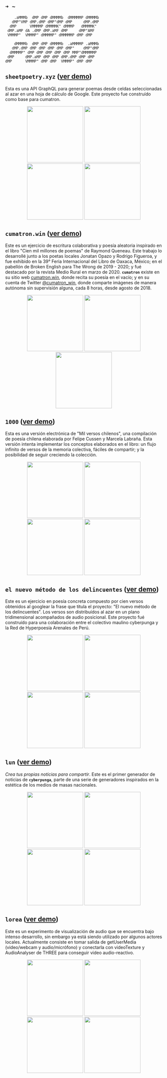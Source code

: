 ## `➜ ~`

```
    .aMMMb  dMP dMP dMMMMb  dMMMMMP dMMMMb
   dMP"VMP dMP.dMP dMP"dMP dMP     dMP.dMP
  dMP      VMMMMP dMMMMK" dMMMP   dMMMMK"
 dMP.aMP dA .dMP dMP.aMF dMP     dMP"AMF
 VMMMP"  VMMMP" dMMMMP" dMMMMMP dMP dMP

    dMMMMb  dMP dMP dMMMMb  .aMMMMP .aMMMb
   dMP.dMP dMP dMP dMP dMP dMP"    dMP"dMP
  dMMMMP" dMP dMP dMP dMP dMP MMP"dMMMMMP
 dMP     dMP.aMP dMP dMP dMP.dMP dMP dMP
dMP      VMMMP" dMP dMP  VMMMP" dMP dMP
```

## `sheetpoetry.xyz` ([ver demo](https://sheetpoetry.xyz))

Esta es una API GraphQL para generar poemas desde celdas seleccionadas al azar en una hoja de cálculo de Google. Este proyecto fue construído como base para cumatron.

<p align="center">
    <img style="height: 180px;" src="https://user-images.githubusercontent.com/11337928/185327086-d358f421-5907-4919-a9ed-a6f8b7391262.png" />
    <img style="height: 180px;" src="https://user-images.githubusercontent.com/11337928/185329144-8a0b5261-9556-46cf-8df3-f753fa003402.png" />
    <img style="height: 180px;" src="https://user-images.githubusercontent.com/11337928/185329414-4bffb2a7-a7fe-403d-b062-728954706e61.png" />
    <img style="height: 180px;" src="https://user-images.githubusercontent.com/11337928/185329592-9a60bb72-4fe6-4946-b624-1f075a99527b.png" />
</p>

## `cumatron.win` ([ver demo](https://cumatron.win))

Este es un ejercicio de escritura colaborativa y poesía aleatoria inspirado en el libro "Cien mil millones de poemas" de Raymond Queneau. Este trabajo lo desarrollé junto a los poetas locales Jonatan Opazo y Rodrigo Figueroa, y fue exhibido en la 39° Feria Internacional del Libro de Oaxaca, México; en el pabellón de Broken English para The Wrong de 2019 - 2020; y fué destacado por la revista Medio Rural en marzo de 2020. **`cumatron`** existe en su sitio web [cumatron.win](https://cumatron.win), donde recita su poesía en el vacío; y en su cuenta de Twitter [@cumatron_win](https://twitter.com/cumatron_win), donde comparte imágenes de manera autónoma sin supervisión alguna, cada 8 horas, desde agosto de 2018.

<p align="center">
    <img style="height: 180px;" src="https://user-images.githubusercontent.com/11337928/185330731-e22b025c-6e20-4253-a02e-3b4e1c49aa01.png" />
    <img style="height: 180px;" src="https://user-images.githubusercontent.com/11337928/185330756-38677cf5-5bbe-4e6e-8569-9f885706dae9.png" />
    <img style="height: 180px;" src="https://user-images.githubusercontent.com/11337928/185330707-59fb2682-c50d-4c3f-a9b2-d1405802c95a.png" />
</p>

## `1000` ([ver demo](https://cyberpun.ga/1000))

Esta es una versión electrónica de "Mil versos chilenos", una compilación de poesía chilena elaborada por Felipe Cussen y Marcela Labraña. Esta versión intenta implementar los conceptos elaborados en el libro: un flujo infinito de versos de la memoria colectiva, fáciles de compartir; y la posibilidad de seguir creciendo la colección.

<p align="center">
    <img style="height: 180px;" src="https://user-images.githubusercontent.com/11337928/185333415-5f5db0e9-6d5e-4596-8217-5c7b6676e4e3.png" />
    <img style="height: 180px;" src="https://user-images.githubusercontent.com/11337928/185333420-76a2b147-545d-438e-b203-32e3f96e6a7c.png" />
    <img style="height: 180px;" src="https://user-images.githubusercontent.com/11337928/185333421-d44e7dbc-a423-4d9a-a54d-341b5103d137.png" />
    <img style="height: 180px;" src="https://user-images.githubusercontent.com/11337928/185333426-67d10539-be8e-4870-b6fc-7dc20689908b.png" />
</p>

## `el nuevo método de los delincuentes` ([ver demo](https://cyberpun.ga/el-nuevo-método-de-los-delincuentes))

Este es un ejercicio en poesía concreta compuesto por cien versos obtenidos al googlear la frase que titula el proyecto: "El nuevo método de los delincuentes". Los versos son distribuídos al azar en un plano tridimensional acompañados de audio posicional. Este proyecto fué construído para una colaboración entre el colectivo maulino cyberpunga y la Red de Hyperpoesía Arenales de Perú.

<p align="center">
    <img style="height: 180px;" src="https://user-images.githubusercontent.com/11337928/185333755-5fa50df9-7b79-4c12-b0e7-4258f32ebd57.png" />
    <img style="height: 180px;" src="https://user-images.githubusercontent.com/11337928/185333763-89ee8cb2-af8f-4ce9-881f-1fe05156ea46.png" />
    <img style="height: 180px;" src="https://user-images.githubusercontent.com/11337928/185333766-0a600582-b7a4-42d2-bba6-c54eb8a2c1fa.png" />
    <img style="height: 180px;" src="https://user-images.githubusercontent.com/11337928/185333770-4bcdf325-0c2d-470d-a332-c8f82a5c728c.png" />
</p>

## `lun` ([ver demo](https://cyberpun.ga/lun))

_Crea tus propias noticias para compartir_. Este es el primer generador de noticias de **`cyberpunga`**, parte de una serie de generadores inspirados en la estética de los medios de masas nacionales.



<p align="center">
    <img style="height: 180px;" src="https://user-images.githubusercontent.com/11337928/185334100-215adb76-18f3-4fd3-b27e-cc9f436153b9.png" />
    <img style="height: 180px;" src="https://user-images.githubusercontent.com/11337928/185334114-d5f66cfe-1ab6-4458-8da3-90be3a7b32ac.png" />
    <img style="height: 180px;" src="https://user-images.githubusercontent.com/11337928/185334124-097abc27-f015-488f-a692-e9b0ff4ca7d0.png" />
    <img style="height: 180px;" src="https://user-images.githubusercontent.com/11337928/185334132-6a146d08-c648-4550-bd06-24344e692664.png" />
</p>

## `lorea` ([ver demo](https://cyberpun.ga/lorea))

Este es un experimento de visualización de audio que se encuentra bajo intenso desarrollo, sin embargo ya está siendo utilizado por algunos actores locales. Actualmente consiste en tomar salida de getUserMedia (video/webcam y audio/micrófono) y conectarla con videoTexture y AudioAnalyser de THREE para conseguir video audio-reactivo.

<p align="center">
    <img style="height: 180px;" src="https://user-images.githubusercontent.com/11337928/185334826-17c7b223-42ba-45a3-ba91-b50c0f8576e9.png" />
    <img style="height: 180px;" src="https://user-images.githubusercontent.com/11337928/185334830-61cd41c4-991f-4a4f-9c0c-a89c7776eb4a.png" />
    <img style="height: 180px;" src="https://user-images.githubusercontent.com/11337928/185334834-e521befa-1e32-449d-8f4c-75735162494a.png" />
    <img style="height: 180px;" src="https://user-images.githubusercontent.com/11337928/185334851-1e61f844-305a-499d-a10b-bdb5db32fde0.png" />
</p>
